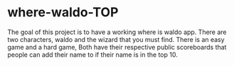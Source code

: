 # where-waldo-TOP

The goal of this project is to have a working where is waldo app. There are two characters, waldo and the wizard that you must find. There is an easy game and a hard game, Both have their respective public scoreboards that people can add their name to if their name is in the top 10.
